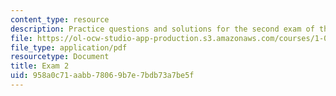 ```yaml
---
content_type: resource
description: Practice questions and solutions for the second exam of the course.
file: https://ol-ocw-studio-app-production.s3.amazonaws.com/courses/1-020-ecology-ii-engineering-for-sustainability-spring-2008/958a0c71aabb78069b7e7bdb73a7be5f_practice2.pdf
file_type: application/pdf
resourcetype: Document
title: Exam 2
uid: 958a0c71-aabb-7806-9b7e-7bdb73a7be5f
---
```

